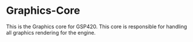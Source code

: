 Graphics-Core
=============
This is the Graphics core for GSP420. This core is responsible for handling all graphics rendering for the engine.
